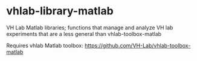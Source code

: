 # vhlab-library-matlab
VH Lab Matlab libraries; functions that manage and analyze VH lab experiments that are a less general than vhlab-toolbox-matlab

Requires vhlab Matlab toolbox: https://github.com/VH-Lab/vhlab-toolbox-matlab

